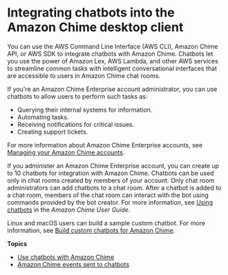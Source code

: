 # Integrating chatbots into the Amazon Chime desktop client<a name="chat-bots"></a>

You can use the AWS Command Line Interface \(AWS CLI\), Amazon Chime API, or AWS SDK to integrate chatbots with Amazon Chime\. Chatbots let you use the power of Amazon Lex, AWS Lambda, and other AWS services to streamline common tasks with intelligent conversational interfaces that are accessible to users in Amazon Chime chat rooms\.

If you're an Amazon Chime Enterprise account administrator, you can use chatbots to allow users to perform such tasks as:
+ Querying their internal systems for information\.
+ Automating tasks\.
+ Receiving notifications for critical issues\.
+ Creating support tickets\.

For more information about Amazon Chime Enterprise accounts, see [Managing your Amazon Chime accounts](https://docs.aws.amazon.com/chime/latest/ag/manage-chime-account.html)\.

If you administer an Amazon Chime Enterprise account, you can create up to 10 chatbots for integration with Amazon Chime\. Chatbots can be used only in chat rooms created by members of your account\. Only chat room administrators can add chatbots to a chat room\. After a chatbot is added to a chat room, members of the chat room can interact with the bot using commands provided by the bot creator\. For more information, see [Using chatbots](https://docs.aws.amazon.com/chime/latest/ug/chat-bots.html) in the *Amazon Chime User Guide*\.

Linux and macOS users can build a sample custom chatbot\. For more information, see [Build custom chatbots for Amazon Chime](http://aws.amazon.com/blogs/business-productivity/build-custom-chat-bots-for-amazon-chime/)\.

**Topics**
+ [Use chatbots with Amazon Chime](use-bots.md)
+ [Amazon Chime events sent to chatbots](events-bots.md)